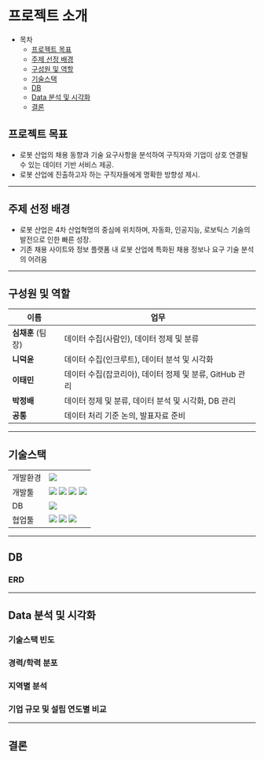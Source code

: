 # 프로젝트 소개
- 목차
  - [프로젝트 목표](##-프로젝트-목표)
  - [주제 선정 배경](##-주제-선정-배경)
  - [구성원 및 역할](##-구성원-및-역할)
  - [기술스택](##-기술스택)
  - [DB](##-DB)
  - [Data 분석 및 시각화](##-Data-분석-및-시각화)
  - [결론](##-결론)

## 프로젝트 목표  
- 로봇 산업의 채용 동향과 기술 요구사항을 분석하여 구직자와 기업이 상호 연결될 수 있는 데이터 기반 서비스 제공.
- 로봇 산업에 진출하고자 하는 구직자들에게 명확한 방향성 제시.

---

## 주제 선정 배경  
- 로봇 산업은 4차 산업혁명의 중심에 위치하며, 자동화, 인공지능, 로보틱스 기술의 발전으로 인한 빠른 성장.
- 기존 채용 사이트와 정보 플랫폼 내 로봇 산업에 특화된 채용 정보나 요구 기술 분석의 어려움

---

## 구성원 및 역할  

| 이름       | 업무                                                         |
|------------|--------------------------------------------------------------|
| **심채훈** (팀장) | 데이터 수집(사람인), 데이터 정제 및 분류      |
| **니덕윤**  | 데이터 수집(인크루트), 데이터 분석 및 시각화 |
| **이태민**  | 데이터 수집(잡코리아), 데이터 정제 및 분류, GitHub 관리 |
| **박정배**  | 데이터 정제 및 분류, 데이터 분석 및 시각화, DB 관리 |
| **공통**  | 데이터 처리 기준 논의, 발표자료 준비 |

---

## 기술스택

|     |     |
| --- | --- |
| 개발환경 | <img src="https://img.shields.io/badge/Ubuntu-E95420?style=for-the-badge&logo=Ubuntu&logoColor=white"> |
| 개발툴 | <img src="https://img.shields.io/badge/Python-3776AB?style=for-the-badge&logo=python&logoColor=white"> <img src="https://img.shields.io/badge/Jupyter-F37626?style=for-the-badge&logo=jupyter&logoColor=white"> <img src="https://img.shields.io/badge/Selenium-43B02A?style=for-the-badge&logo=selenium&logoColor=white"> <img src="https://img.shields.io/badge/Beautifulsoup-008080?style=for-the-badge&logo=beautifulsoup&logoColor=white"> |
| DB | <img src="https://img.shields.io/badge/MySQL-4479A1?style=for-the-badge&logo=mysql&logoColor=white"> |
| 협업툴 | <img src="https://img.shields.io/badge/Slack-4A154B?style=for-the-badge&logo=slack&logoColor=white"> <img src="https://img.shields.io/badge/Jira-0052CC?style=for-the-badge&logo=Jira&logoColor=white"> <img src="https://img.shields.io/badge/Confluence-172B4D?style=for-the-badge&logo=confluence&logoColor=white"> |

---

## DB

### ERD

---

## Data 분석 및 시각화

### 기술스택 빈도

### 경력/학력 분포

### 지역별 분석

### 기업 규모 및 설립 연도별 비교

---

## 결론

